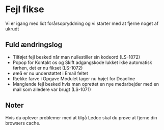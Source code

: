 # Fejl fikse
Vi er igang med lidt forårsopryddning og vi starter med at fjerne noget af ukrudt

## Fuld ændringslog
- Tilføjet fejl besked når man nullestiller sin kodeord (LS-1072)
- Popop for Kontakt os og Skift adgangskode lukket ikke automatisk førhen, det er nu fikset (LS-1072)
- øæå er nu understøttet i Email feltet
- Række farve i Opgave Modulet tager nu højet for Deadline
- Manglende fejl besked hvis man oprettet en nye medarbejder med en mail som alledere var brugt (LS-1071)

## Noter
Hvis du oplever problemer med at tilgå Ledoc skal du prøve at fjerne din browsers cache.
